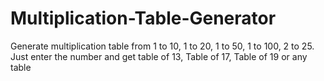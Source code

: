 # Multiplication-Table-Generator
Generate multiplication table from 1 to 10, 1 to 20, 1 to 50, 1 to 100, 2 to 25. Just enter the number and get table of 13, Table of 17, Table of 19 or any table
